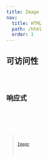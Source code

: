 ```yaml
---
title: Image
nav:
  title: HTML
  path: /html
  order: 1
---
```


## 可访问性

<code src="./demo/Alt.tsx" />

## 响应式

<code src="./demo/Responsive.tsx" />

<!-- <code src="./demo/Picture.tsx" /> -->

> [Image](https://mp.weixin.qq.com/s/1BKevavo_2bQiu6Sas61KQ)
